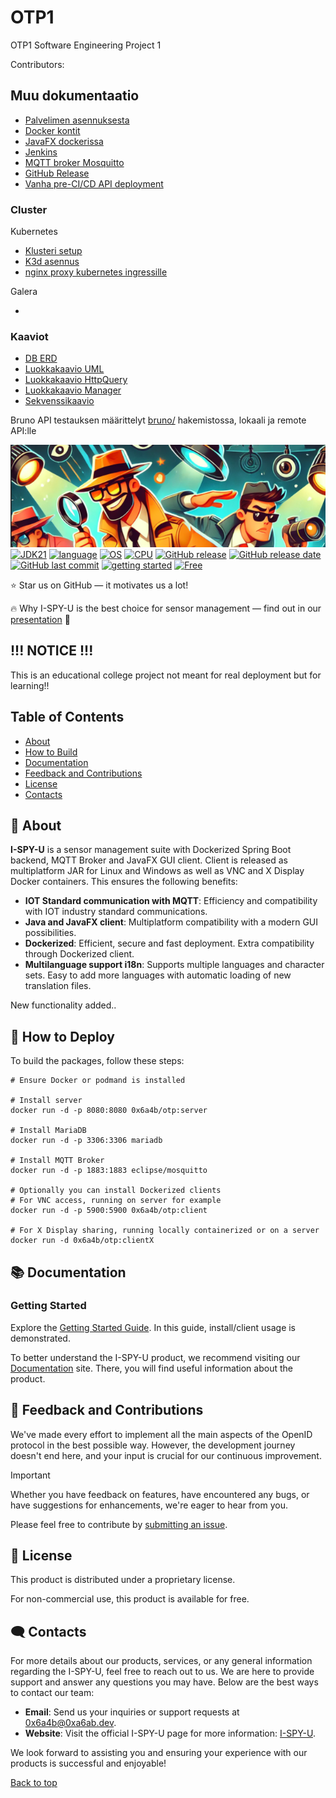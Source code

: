 # OTP1
OTP1 Software Engineering Project 1


Contributors: 


## Muu dokumentaatio


- [Palvelimen asennuksesta](docs/technical_md/install.md)
- [Docker kontit](docs/technical_md/containers.md)
- [JavaFX dockerissa](docs/technical_md/javafx_in_container.md)
- [Jenkins](docs/technical_md/jenkins_docker_maven_jdk_kubernetes.md)
- [MQTT broker Mosquitto](docs/technical_md/mosquitto.md)
- [GitHub Release](docs/technical_md/release_to_github.md)
- [Vanha pre-CI/CD API deployment](server/README.md)


### Cluster

Kubernetes
- [Klusteri setup](docs/kubernetes/cluster_setup.md)
- [K3d asennus](docs/kubernetes/k3d.md)
- [nginx proxy kubernetes ingressille](docs/kubernetes/nginx-proxy.md)

Galera
- []()

### Kaaviot
- [DB ERD](docs/diagrams/db.md)
- [Luokkakaavio UML](docs/technical_md/uml.md)
- [Luokkakaavio HttpQuery](docs/diagrams/uml_httpquery.md)
- [Luokkakaavio Manager](docs/diagrams/uml_manager.md)
- [Sekvenssikaavio](docs/diagrams/sequence.md)

Bruno API testauksen määrittelyt [bruno/](bruno/) hakemistossa, lokaali ja remote API:lle


<a name="top"></a>
[![I-SPY-U Application](./resources/banner_1.png)]()  
[![JDK21](https://img.shields.io/badge/JDK-21-512BD4)](https://docs.abblix.com/docs/technical-requirements)
[![language](https://img.shields.io/badge/Java-%23ED8B00.svg?logo=openjdk&logoColor=white)]()
[![OS](https://img.shields.io/badge/OS-Linux%2C%20Windows-0078D4)]()
[![CPU](https://img.shields.io/badge/CPU-x86-FF8C00)]()
[![GitHub release](https://img.shields.io/github/v/release/0x6a4b/OTP1)](#)
[![GitHub release date](https://img.shields.io/github/release-date/0x6a4b/OTP1)](https://github.com/0x6a4b/OTP1/releases)
[![GitHub last commit](https://img.shields.io/github/last-commit/0x6a4b/OTP1)](#)
[![getting started](https://img.shields.io/badge/getting_started-guide-1D76DB)](./docs/getting-started-guide)
[![Free](https://img.shields.io/badge/free_for_non_commercial_use-brightgreen)](#-license)

⭐ Star us on GitHub — it motivates us a lot!


🔥 Why I-SPY-U is the best choice for sensor management — find out in our [presentation](./docs/presentation-eng.pdf) 📑


## !!! NOTICE !!!

This is an educational college project not meant for real deployment but for learning!!

## Table of Contents
- [About](#-about)
- [How to Build](#-how-to-deploy)
- [Documentation](#-documentation)
- [Feedback and Contributions](#-feedback-and-contributions)
- [License](#-license)
- [Contacts](#%EF%B8%8F-contacts)

## 🚀 About

**I-SPY-U** is a sensor management suite with Dockerized Spring Boot backend, MQTT Broker and JavaFX GUI client. Client is released as multiplatform JAR for Linux and Windows as well as VNC and X Display Docker containers. This ensures the following benefits:

- **IOT Standard communication with MQTT**: Efficiency and compatibility with IOT industry standard communications. 
- **Java and JavaFX client**: Multiplatform compatibility with a modern GUI possibilities. 
- **Dockerized**: Efficient, secure and fast deployment. Extra compatibility through Dockerized client. 
- **Multilanguage support i18n**: Supports multiple languages and character sets. Easy to add more languages with automatic loading of new translation files. 


New functionality added..



## 📝 How to Deploy

To build the packages, follow these steps:

```shell
# Ensure Docker or podmand is installed

# Install server
docker run -d -p 8080:8080 0x6a4b/otp:server

# Install MariaDB
docker run -d -p 3306:3306 mariadb

# Install MQTT Broker
docker run -d -p 1883:1883 eclipse/mosquitto

# Optionally you can install Dockerized clients
# For VNC access, running on server for example
docker run -d -p 5900:5900 0x6a4b/otp:client

# For X Display sharing, running locally containerized or on a server
docker run -d 0x6a4b/otp:clientX
```

## 📚 Documentation 

### Getting Started
Explore the [Getting Started Guide]().
In this guide, install/client usage is demonstrated.

To better understand the I-SPY-U product, we recommend visiting our [Documentation](./docs) site. There, you will find useful information about the product.



## 🤝 Feedback and Contributions

We've made every effort to implement all the main aspects of the OpenID protocol in the best possible way. However, the development journey doesn't end here, and your input is crucial for our continuous improvement.

> [!IMPORTANT]
> Whether you have feedback on features, have encountered any bugs, or have suggestions for enhancements, we're eager to hear from you. 

Please feel free to contribute by [submitting an issue](https://github.com/0x6a4b/OTP1/issues).



## 📃 License

This product is distributed under a proprietary license.

For non-commercial use, this product is available for free.

## 🗨️ Contacts

For more details about our products, services, or any general information regarding the I-SPY-U, feel free to reach out to us. We are here to provide support and answer any questions you may have. Below are the best ways to contact our team:

- **Email**: Send us your inquiries or support requests at [0x6a4b@0xa6ab.dev](mailto:0x6a4b@0xa6ab.dev).
- **Website**: Visit the official I-SPY-U page for more information: [I-SPY-U](https://otp1.censored.xxx).


We look forward to assisting you and ensuring your experience with our products is successful and enjoyable!

[Back to top](#top)
